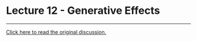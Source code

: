 # Lecture 12 - Generative Effects
---

[Click here to read the original discussion.](https://forum.azimuthproject.org/discussion/1999/lecture-12-chapter-1-generative-effects/p1)
